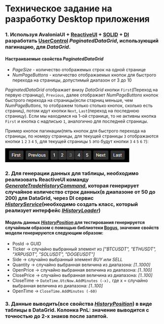 # Техническое задание на разработку Desktop приложения

### 1. Используя AvaloniaUI + [ReactiveUI](https://www.reactiveui.net/) + [SOLID](https://ru.wikipedia.org/wiki/SOLID_(%D0%BF%D1%80%D0%BE%D0%B3%D1%80%D0%B0%D0%BC%D0%BC%D0%B8%D1%80%D0%BE%D0%B2%D0%B0%D0%BD%D0%B8%D0%B5)) + [DI](https://learn.microsoft.com/ru-ru/dotnet/core/extensions/dependency-injection) разработать [UserControl](https://docs.avaloniaui.net/docs/basics/user-interface/controls/creating-controls/choosing-a-custom-control-type) _PaginatedDataGrid_, использующий пагинацию, для _DataGrid_.
#### Настраиваемые свойства _PaginatedDataGrid_
  - _PageSize_ - количество отображемых строк на одной странице
  - _NumPageButtons_ - количество отображаемых кнопок для быстрого перехода на страницы, допустимый диапазон от 3 до 10

_PaginatedDataGrid_ отображает внизу _DataGrid_ кнопки `First`(Переход на первую страницу), `Previous`, далее отображает _NumPageButtons_ кнопок быстрого перехода на страницы(если старниц меньше, чем _NumPageButtons_, то отображем только столько кнопок, сколько есть страниц), потом идут кнопки `Next`, `Last`(переход на последнюю страницу).
Если мы находимся на 1-ой странице, то не активны кнопка `First` и кнопка с надписью `1`, аналогично для последней страницы.

Пример кнопок пагинации(пять кнопок для быстрого перехода на страницы, по номеру страницы, для текущей страницы `3` отображаются кнопки `1` `2` `3` `4` `5`, для текущей страницы `5` это будут кнопки `3` `4` `5` `6` `7`):

![alt text](https://github.com/QuickLeopard/AvaloniaUI.DataGrid.Pagination/blob/master/Images/Pagination.png)

### 2. Для генерации данных для таблицы, необходимо реализовать ReactiveUI команду [_GenerateTradeHistoryCommand_](https://github.com/QuickLeopard/AvaloniaUI.DataGrid.Pagination/blob/master/AvaloniaUI.DataGrid.Pagination/ViewModels/MainWindowViewModel.cs#GenerateTradeHistoryCommand), которая генерирует случайное количество строк данных(в диапазоне от 50 до 200) для DataGrid, через DI сервис [_HistoryService_](https://github.com/QuickLeopard/AvaloniaUI.DataGrid.Pagination/blob/master/AvaloniaUI.DataGrid.Pagination/Services/HistoryService.cs)(необходимо создать класс, который реализует интерфейс [_IHistoryLoader_](https://github.com/QuickLeopard/AvaloniaUI.DataGrid.Pagination/blob/master/AvaloniaUI.DataGrid.Pagination/Interfaces/IHistoryLoader.cs))
#### Модель данных [_HistoryPosition_](https://github.com/QuickLeopard/AvaloniaUI.DataGrid.Pagination/blob/master/AvaloniaUI.DataGrid.Pagination/Models/HistoryPosition.cs) для тестирования генерируется случайным образом с помощью библиотеки [Bogus](https://github.com/bchavez/Bogus), значение свойств модели генерируются следующим образом:
- PosId -> GUID
- Ticker -> случайно выбранный элемент из _["BTCUSDT", "ETHUSDT", "XRPUSDT", "SOLUSDT", "DOGEUSDT"]_
- Side -> случайно выбранный элемент _BUY или SELL_
- Quantity -> случайно выбранная величина из диапазона: _[1..1000]_
- OpenPrice -> случайно выбранная величина из диапазона: _[1..100]_
- ClosePrice -> случайно выбранная величина из диапазона: _[1..100]_
- CloseTime -> ```DateTime.UtcNow.AddMinutes (-x),``` где x = случайно выбранная величина из диапазона: _[1..100]_
- OpenTime -> ```CloseTime.AddMinutes (-60)```

### 3. Данные выводить(все свойства [_HistoryPosition_](https://github.com/QuickLeopard/AvaloniaUI.DataGrid.Pagination/blob/master/AvaloniaUI.DataGrid.Pagination/Models/HistoryPosition.cs)) в виде таблицы в DataGrid. Колонка PnL: значение выводится с точностью до 2-х знаков после запятой.
